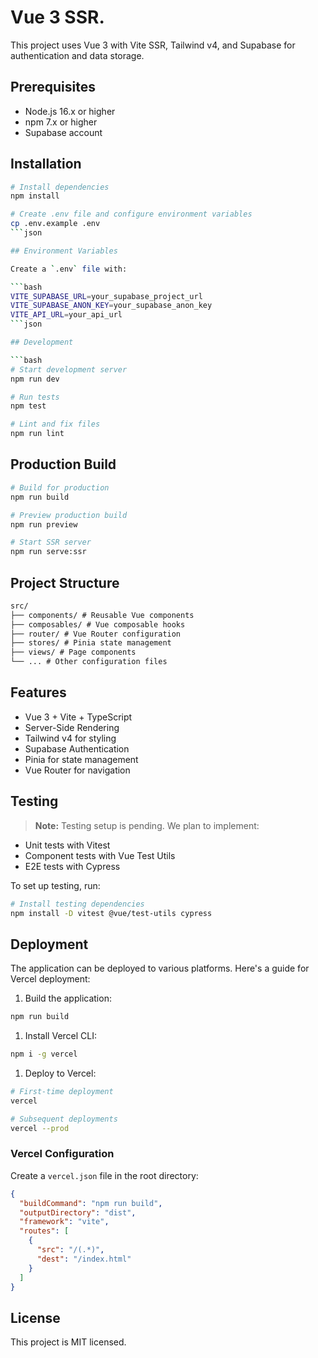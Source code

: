 # Vue 3 SSR. 

This project uses Vue 3 with Vite SSR, Tailwind v4, and Supabase for authentication and data storage.

## Prerequisites

- Node.js 16.x or higher
- npm 7.x or higher
- Supabase account

## Installation

````bash
# Install dependencies
npm install

# Create .env file and configure environment variables
cp .env.example .env
```json

## Environment Variables

Create a `.env` file with:

```bash
VITE_SUPABASE_URL=your_supabase_project_url
VITE_SUPABASE_ANON_KEY=your_supabase_anon_key
VITE_API_URL=your_api_url
```json

## Development

```bash
# Start development server
npm run dev

# Run tests
npm test

# Lint and fix files
npm run lint
````

## Production Build

```bash
# Build for production
npm run build

# Preview production build
npm run preview

# Start SSR server
npm run serve:ssr
```

## Project Structure

```md
src/
├── components/ # Reusable Vue components
├── composables/ # Vue composable hooks
├── router/ # Vue Router configuration
├── stores/ # Pinia state management
├── views/ # Page components
└── ... # Other configuration files
```

## Features

- Vue 3 + Vite + TypeScript
- Server-Side Rendering
- Tailwind v4 for styling
- Supabase Authentication
- Pinia for state management
- Vue Router for navigation

## Testing

> **Note:** Testing setup is pending. We plan to implement:

- Unit tests with Vitest
- Component tests with Vue Test Utils
- E2E tests with Cypress

To set up testing, run:

```bash
# Install testing dependencies
npm install -D vitest @vue/test-utils cypress
```

## Deployment

The application can be deployed to various platforms. Here's a guide for Vercel deployment:

1. Build the application:

```bash
npm run build
```

1. Install Vercel CLI:

```bash
npm i -g vercel
```

1. Deploy to Vercel:

```bash
# First-time deployment
vercel

# Subsequent deployments
vercel --prod
```

### Vercel Configuration

Create a `vercel.json` file in the root directory:

```json
{
  "buildCommand": "npm run build",
  "outputDirectory": "dist",
  "framework": "vite",
  "routes": [
    {
      "src": "/(.*)",
      "dest": "/index.html"
    }
  ]
}
```

## License

This project is MIT licensed.
